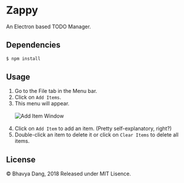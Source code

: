 # Zappy
An Electron based TODO Manager.

## Dependencies

```bash
$ npm install
```
## Usage

1. Go to the File tab in the Menu bar.
2. Click on `Add Items`.<br>
3. This menu will appear.<br><br>
<img src="https://i.imgur.com/hjUMJWC.png" alt="Add Item Window"><br><br>
4. Click on `Add Item` to add an item. (Pretty self-explanatory, right?)
5. Double-click an item to delete it or click on `Clear Items` to delete all items.


## License

&copy; Bhavya Dang, 2018
Released under MIT Lisence.
